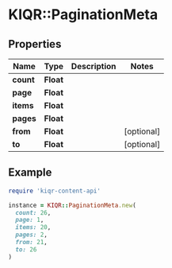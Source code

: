# KIQR::PaginationMeta

## Properties

| Name | Type | Description | Notes |
| ---- | ---- | ----------- | ----- |
| **count** | **Float** |  |  |
| **page** | **Float** |  |  |
| **items** | **Float** |  |  |
| **pages** | **Float** |  |  |
| **from** | **Float** |  | [optional] |
| **to** | **Float** |  | [optional] |

## Example

```ruby
require 'kiqr-content-api'

instance = KIQR::PaginationMeta.new(
  count: 26,
  page: 1,
  items: 20,
  pages: 2,
  from: 21,
  to: 26
)
```

